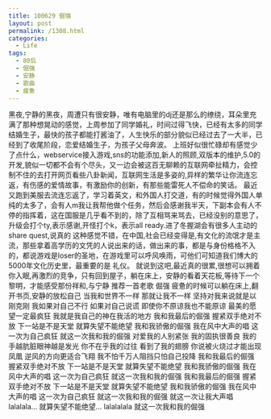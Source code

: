 ```yaml
---
title: 100629 倔强
layout: post
permalink: /1308.html
categories:
  - Life
tags:
  - 80后
  - 倔强
  - 安静
  - 歌曲
  - 疲惫
---
```

 黑夜,宁静的黑夜，周遭只有很安静，唯有电脑里的dj还是那么的缭绕，耳朵里充满了那种想晃动的感觉，上周参加了同学婚礼，时间过得飞快，已经有太多的同学结婚生子，最快的孩子都能打酱油了，人生快乐的部分貌似已经过去了一大半，已经到了收尾阶段，恋爱结婚生子，为孩子父母奔波。 上班好似很忙碌却有感觉少了点什么，webservice接入游戏,sns的功能添加,新人的照顾,双版本的维护,5.0的开发,貌似一切都不会有个尽头，又一边会被这百无聊赖的互联网牵扯精力，会控制不住的去打开网页看些八卦新闻，互联网生活是多姿的,异样的繁华让你流连忘返，有伤感的爱情故事，有激励你的创新，有那些能雷死人不偿命的笑话。 最近又跑到美服去流连忘返了，学习着英文，和外国人打交道，有的时候觉得外国人单纯的太多了，会有人m我让我帮他做个任务，然后会感谢我半天，下副本会有人不停的指挥着，这在国服是几乎看不到的，除了互相骂来骂去，已经没别的意思了，升级会打个ty,表示感谢,开怪打个k，表示all ready.进了冬握湖会有很多人主动的share quest,说真的 这种感觉不错，在中国,社会已经变得是,有文化的流氓才是主流，那些拿着高学历的文凭的人说出来的话，做出来的事，都是与身份格格不入的，都说游戏是loser的圣地，在游戏里可以呼风唤雨，可他们可知道我们博大的5000年文化历史里，最重要的是 礼仪。 就说到这吧,最近真的很累,很想可以拥着你入眠,再激烈的竞争，只有回到屋子，躺在床上，安静的看着天花板,等待下一个黎明，才能感受那份祥和,与宁静 推荐一首老歌 倔强 疲惫的时候可以躺在床上,翻开书页,安静的放松自己 当我和世界不一样 那就让我不一样 坚持对我来说就是以刚克刚 我如果对自己不行 如果对自己说谎 即使你不原谅我也不能原谅 最美的愿望一定最疯狂 我就是我自己的神在我活的地方 我和我最后的倔强 握紧双手绝对不放 下一站是不是天堂 就算失望不能绝望 我和我骄傲的倔强 我在风中大声的唱 这一次为自己疯狂 就这一次我和我的倔强 对爱我的人别紧张 我的固执很善良 我的手越肮脏眼神越是发光 你不在乎我的过往 看到了我的翅膀 你说被火烧过才能出现凤凰 逆风的方向更适合飞翔 我不怕千万人阻挡只怕自己投降 我和我最后的倔强 握紧双手绝对不放 下一站是不是天堂 就算失望不能绝望 我和我骄傲的倔强 我在风中大声的唱 这一次为自己疯狂 就这一次我和我的倔强 我和我最后的倔强 握紧双手绝对不放 下一站是不是天堂 就算失望不能绝望 我和我骄傲的倔强 我在风中大声的唱 这一次为自己疯狂 就这一次我和我的倔强 就这一次让我大声唱 lalalala&#8230; 就算失望不能绝望&#8230; lalalalala 就这一次我和我的倔强